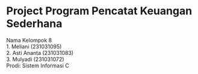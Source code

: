 # Project Program Pencatat Keuangan Sederhana
<div> Nama Kelompok 8 </div>
<div> 1. Meliani (231031095) </div>
<div> 2. Asti Ananta (231031083) </div>
<div> 3. Mulyadi (231031072) </div>
<div> Prodi: Sistem Informasi C </div>
